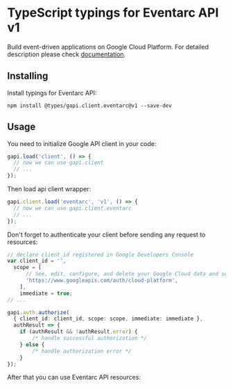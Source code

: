 # TypeScript typings for Eventarc API v1

Build event-driven applications on Google Cloud Platform.
For detailed description please check [documentation](https://cloud.google.com/eventarc).

## Installing

Install typings for Eventarc API:

```
npm install @types/gapi.client.eventarc@v1 --save-dev
```

## Usage

You need to initialize Google API client in your code:

```typescript
gapi.load('client', () => {
  // now we can use gapi.client
  // ...
});
```

Then load api client wrapper:

```typescript
gapi.client.load('eventarc', 'v1', () => {
  // now we can use gapi.client.eventarc
  // ...
});
```

Don't forget to authenticate your client before sending any request to resources:

```typescript
// declare client_id registered in Google Developers Console
var client_id = '',
  scope = [ 
      // See, edit, configure, and delete your Google Cloud data and see the email address for your Google Account.
      'https://www.googleapis.com/auth/cloud-platform',
    ],
    immediate = true;
// ...

gapi.auth.authorize(
  { client_id: client_id, scope: scope, immediate: immediate },
  authResult => {
    if (authResult && !authResult.error) {
        /* handle successful authorization */
    } else {
        /* handle authorization error */
    }
});
```

After that you can use Eventarc API resources:

```typescript
```
